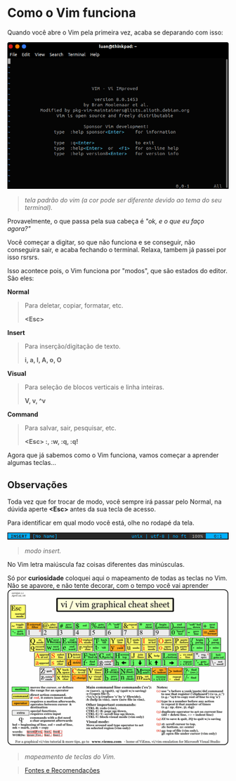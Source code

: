 <h1>Como o Vim funciona</h1>

Quando você abre o Vim pela primeira vez, acaba se deparando com isso:

<img src="../imagens/vim.png">

<blockquote><i>tela padrão do vim (a cor pode ser diferente devido ao tema do seu terminal).</i></blockquote>

Provavelmente, o que passa pela sua cabeça é <i>"ok, e o que eu faço agora?"</i>

Você começar a digitar, so que não funciona e se conseguir, não conseguira sair, e acaba fechando o terminal. Relaxa, tambem já passei por isso rsrsrs.

Isso acontece pois, o Vim funciona por "modos", que são estados do editor. São eles:

<b>Normal</b>
<blockquote>Para deletar, copiar, formatar, etc. 

<b>\<Esc></b>
</blockquote>

<b>Insert</b>
<blockquote>Para inserção/digitação de texto. 

<b>i, a, I, A, o, O</b>
</blockquote>

<b>Visual</b>
<blockquote>Para seleção de blocos verticais e linha inteiras. 

<b>V, v, ^v</b>
</blockquote>

<b>Command</b>
<blockquote>Para salvar, sair, pesquisar, etc. 

<b>\<Esc> :, :w, :q, :q!</b>
</blockquote>

Agora que já sabemos como o Vim funciona, vamos começar a aprender algumas teclas...

<h2>Observações</h2>

Toda vez que for trocar de modo, você sempre irá passar pelo Normal, na dúvida aperte <b>\<Esc></b> antes da sua tecla de acesso.

Para identificar em qual modo você está, olhe no rodapé da tela.

<img src="../imagens/mode.png">

<blockquote><i>modo insert.</i></blockquote>

No Vim letra maiúscula faz coisas diferentes das minúsculas.

Só por <b>curiosidade</b> coloquei aqui o mapeamento de todas as teclas no Vim. Não se apavore, e não tente decorar, com o tempo você vai aprender
<img src="../imagens/vi-vim-cheat-sheet.gif">

<blockquote><i>mapeamento de teclas do Vim.</i></blockquote>

<blockquote><a href="../referencias/fontes-recomendacoes.md">Fontes e Recomendações</a></blockquote>